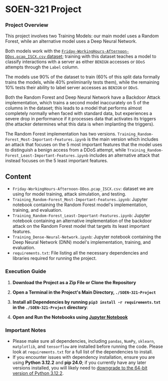 # SOEN-321 Project

### Project Overview
This project involves two Training Models: our main model uses a Random Forest, while an alternative model uses a Deep Neural Network.

Both models work with the [`Friday-WorkingHours-Afternoon-DDos.pcap_ISCX.csv` dataset](https://www.kaggle.com/code/dhoogla/cic-ids2017-00-cleaning); training with this dataset teaches a model to classify interactions with a server as either `BENIGN` accesses or `DDoS` attempts through the `Label` column.

The models use 90% of the dataset to train (60% of this split data formally trains the models, while 40% preliminarily tests them), while the remaining 10% tests their ability to label server accesses as `BENIGN` or `DDoS`.

Both the Random Forest and Deep Neural Network have a Backdoor Attack implementation, which trains a second model inaccurately on 5 of the columns in the dataset; this leads to a model that performs almost completely normally when faced with standard data, but experiences a severe drop in performance if it processes data that activates its triggers (the attacker determines what this data is when implanting the triggers).

The Random Forest implementation has two versions. `Training_Random-Forest_Most-Important-Features.ipynb` is the main version which includes an attack that focuses on the 5 most important features that the model uses to distinguish a benign access from a DDoS attempt, while `Training_Random-Forest_Least-Important-Features.ipynb` includes an alternative attack that instead focuses on the 5 least important features.


## Content
- `Friday-WorkingHours-Afternoon-DDos.pcap_ISCX.csv`: dataset we are using for model training, attack simulation, and testing.
- `Training_Random-Forest_Most-Important-Features.ipynb`: Jupyter notebook containing the Random Forest model's implementation, training, and evaluation.
- `Training_Random-Forest_Least-Important-Features.ipynb`: Jupyter notebook containing an alternative implementation of the backdoor attack on the Random Forest model that targets its least important features. 
- `Training_Dense-Neural-Network.ipynb`: Jupyter notebook containing the Deep Neural Network (DNN) model's implementation, training, and evaluation.
- `requirements.txt`: File listing all the necessary dependencies and libraries required for running the project.

### Execution Guide 
1. **Download the Project as a Zip File or Clone the Repository**
   
2. **Open a Terminal in the Project's Main Directory, `./SOEN-321-Project`**

3. **Install all Dependencies by running `pip3 install -r requirements.txt` in the `./SOEN-321-Project` directory**:

4. **Open and Run the Notebooks using [Jupyter Notebook](https://jupyter.org/install)**

### Important Notes

- Please make sure all dependencies, including `pandas`, `NumPy`, `sklearn`, `matplotlib`, and `tensorflow` are installed before running the code. Please look at `requirements.txt` for a full list of the dependencies to install.
- If you encounter issues with dependency installation, ensure you are using **Python 3.12.2** and **pip 24.0**; if you currently have any later versions installed, you will likely need to [downgrade to the 64-bit version of Python 3.12.2](https://www.python.org/downloads/release/python-3122/).
